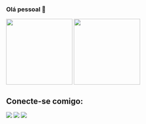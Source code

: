 ### Olá pessoal 👋

<div>
 <img height="180em" src="https://github-readme-stats.vercel.app/api?username=rodrigo02souza&show_icons=true&theme=dark"/>
 <img height="180em" src="https://github-readme-stats.vercel.app/api/top-langs/?username=rodrigo02souza&theme=dark"/>
</div>

##

## Conecte-se comigo:
<div> 
   <a href="https://www.instagram.com/rdg4ark/" target="_blank"><img src="https://img.shields.io/badge/-Instagram-%23E4405F?style=for-the-badge&logo=instagram&logoColor=white" target="_blank"></a>
   <a href = "mailto:rodrigo.esouza02@gmail.com"><img src="https://img.shields.io/badge/-Gmail-%23333?style=for-the-badge&logo=gmail&logoColor=white" target="_blank"></a>
   <a href="https://www.linkedin.com/in/rodrigo-souza-901a5520b/" target="_blank"><img src="https://img.shields.io/badge/-LinkedIn-%230077B5?style=for-the-badge&logo=linkedin&logoColor=white" target="_blank"></a> 
</div>
